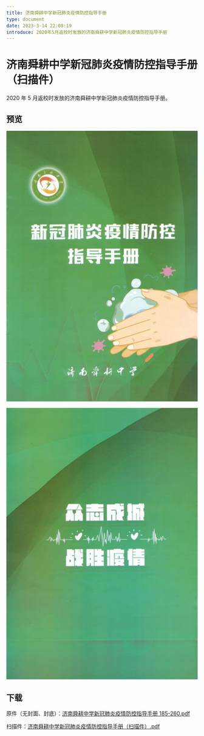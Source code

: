 ```yaml
---
title: 济南舜耕中学新冠肺炎疫情防控指导手册
type: document
date: 2023-3-14 22:08:19
introduce: 2020年5月返校时发放的济南舜耕中学新冠肺炎疫情防控指导手册
---
```


# 济南舜耕中学新冠肺炎疫情防控指导手册（扫描件）

2020 年 5 月返校时发放的济南舜耕中学新冠肺炎疫情防控指导手册。

## 预览

![封面](./fontCover.png)

![封底](./backCover.png)

## 下载

原件（无封面、封底）：[济南舜耕中学新冠肺炎疫情防控指导手册 185-260.pdf](济南舜耕中学新冠肺炎疫情防控指导手册185-260.pdf)

扫描件：[济南舜耕中学新冠肺炎疫情防控指导手册（扫描件）.pdf](济南舜耕中学新冠肺炎疫情防控指导手册（扫描件）.pdf)
